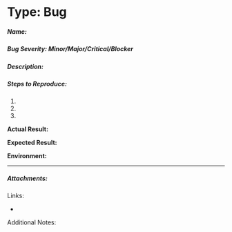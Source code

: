 # Type: Bug

##### Name: 

##### Bug Severity: Minor/Major/Critical/Blocker

##### Description: 

##### Steps to Reproduce:

1. 

2. 
3. 

**Actual Result:** 

**Expected Result:** 

**Environment:**

------



##### Attachments:

Links:

- 

Additional Notes: 
